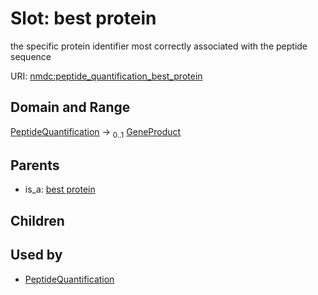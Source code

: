 
# Slot: best protein


the specific protein identifier most correctly associated with the peptide sequence

URI: [nmdc:peptide_quantification_best_protein](https://microbiomedata/meta/peptide_quantification_best_protein)


## Domain and Range

[PeptideQuantification](PeptideQuantification.md) &#8594;  <sub>0..1</sub> [GeneProduct](GeneProduct.md)

## Parents

 *  is_a: [best protein](best_protein.md)

## Children


## Used by

 * [PeptideQuantification](PeptideQuantification.md)
